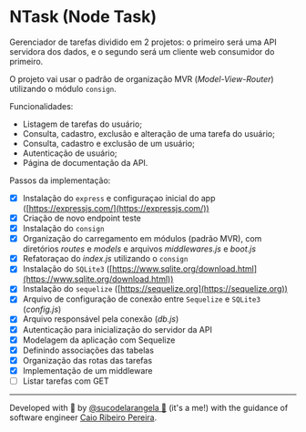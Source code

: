 # NTask (Node Task)

Gerenciador de tarefas dividido em 2 projetos: o primeiro será uma API servidora dos dados, e o segundo será um cliente web consumidor do primeiro.

O projeto vai usar o padrão de organização MVR (_Model-View-Router_) utilizando o módulo `consign`.

Funcionalidades:

- Listagem de tarefas do usuário;
- Consulta, cadastro, exclusão e alteração de uma tarefa do usuário;
- Consulta, cadastro e exclusão de um usuário;
- Autenticação de usuário;
- Página de documentação da API.

Passos da implementação:

- [x] Instalação do `express` e configuraçao inicial do app ([https://expressjs.com/](https://expressjs.com/))
- [x] Criação de novo endpoint teste
- [x] Instalação do `consign`
- [x] Organização do carregamento em módulos (padrão MVR), com diretórios _routes_ e _models_ e arquivos _middlewares.js_ e _boot.js_
- [x] Refatoraçao do _index.js_ utilizando o `consign`
- [x] Instalação do `SQLite3` ([https://www.sqlite.org/download.html](https://www.sqlite.org/download.html))
- [x] Instalação do `sequelize` ([https://sequelize.org](https://sequelize.org))
- [x] Arquivo de configuração de conexão entre `Sequelize` e `SQLite3` (_config.js_)
- [x] Arquivo responsável pela conexão (_db.js_)
- [x] Autenticação para inicialização do servidor da API
- [x] Modelagem da aplicação com Sequelize
- [x] Definindo associações das tabelas
- [x] Organização das rotas das tarefas
- [x] Implementação de um middleware
- [ ] Listar tarefas com GET

---

Developed with 🧡 by [@sucodelarangela 🍊](https://angelacaldas.vercel.app) (it's a me!) with the guidance of software engineer [Caio Ribeiro Pereira](https://www.linkedin.com/in/caioribeiropereira/).
